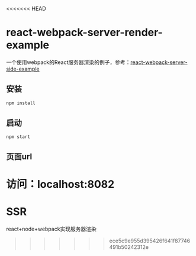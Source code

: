 <<<<<<< HEAD
# react-webpack-server-render-example
一个使用webpack的React服务器渲染的例子，参考：[react-webpack-server-side-example](https://github.com/webpack/react-webpack-server-side-example)

## 安装
```sh
npm install
```

## 启动
```
npm start
```

## 页面url
访问：localhost:8082
=======
# SSR
react+node+webpack实现服务器渲染
>>>>>>> ece5c9e955d395426f641f87746491b50242312e
